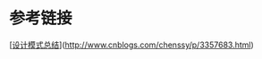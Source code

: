 

# 参考链接

[[设计模式总结](https://www.cnblogs.com/chenssy/p/3357683.html)](http://www.cnblogs.com/chenssy/p/3357683.html)

